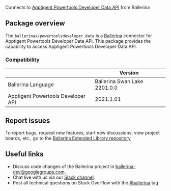 Connects to [Apptigent Powertools Developer Data API](https://portal.apptigent.com/node/612) from Ballerina

## Package overview
The `ballerinax/powertoolsdeveloper.data` is a [Ballerina](https://ballerina.io/) connector for Apptigent Powertools Developer Data API.
This package provides the capability to access Apptigent Powertools Developer Data API.

### Compatibility
|                                     | Version                         |
|-------------------------------------|---------------------------------|
| Ballerina Language                  | Ballerina Swan Lake 2201.0.0      | 
| Apptigent Powertools Developer API  | 2021.1.01                       |

## Report issues
To report bugs, request new features, start new discussions, view project boards, etc., go to the [Ballerina Extended Library repository](https://github.com/ballerina-platform/ballerina-extended-library)

## Useful links
- Discuss code changes of the Ballerina project in [ballerina-dev@googlegroups.com](mailto:ballerina-dev@googlegroups.com).
- Chat live with us via our [Slack channel](https://ballerina.io/community/slack/).
- Post all technical questions on Stack Overflow with the [#ballerina](https://stackoverflow.com/questions/tagged/ballerina) tag
